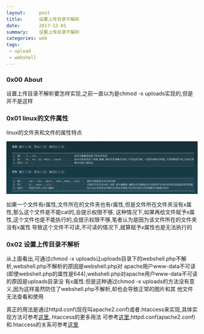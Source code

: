 ```yaml
---
layout:     post
title:      设置上传目录不解析
date:       2017-12-01
summary:    设置上传目录不解析
categories: web
tags:
 - upload
 - webshell
---
```


### 0x00 About 

设置上传目录不解析要怎样实现,之前一直以为是chmod -x uploads实现的,但是并不是这样

### 0x01 linux的文件属性

linux的文件夹和文件的属性特点

<img src='https://raw.githubusercontent.com/3xp10it/pic/master/resolve.png'>

如果一个文件有r属性,文件所在的文件夹也有r属性,但是文件所在文件夹没有x属性,那么这个文件是不能cat的,会提示权限不够,
这种情况下,如果再给文件赋予x属性,这个文件也是不能执行的,会提示权限不够,笔者认为是因为该文件所在的文件夹没有x属性
导致这个文件不可读,不可读的情况下,就算赋予x属性也是无法执行的

### 0x02 设置上传目录不解析

从上面看出,可通过chmod -x uploads让uploads目录下的webshell.php不解析,webshell.php不解析的原因是webshell.php对
apache用户www-data不可读(即使webshell.php的属性是644),webshell.php对apache用户www-data不可读的原因是uploads目录没
有x属性.但是这种通过chmod -x uploads的方法没有意义,因为这样虽然防住了webshell.php不解析,却也会导致正常的图片和其
他文件无法查看和使用

真正的用法是通过httpd.conf(现在叫apache2.conf)或者.htaccess来实现,具体实现方法可参考[这里][1],.htaccess的更多用法
可参考[这里][2],httpd.conf(apache2.conf)和.htaccess的关系可参考[这里][3]

[1]: http://www.freebuf.com/articles/2465.html
[2]: http://www.curafund.com/upload/download_file/1463483103.pdf
[3]: http://m.itboth.com/d/RBvuy2/apache-.htaccess-cgi-include
